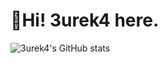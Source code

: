 # :wave:Hi! 3urek4 here.
![3urek4's GitHub stats](https://github-readme-stats.vercel.app/api?username=3urek4&count_private=true&show_icons=true&theme=tokyonight)  

<!---
[![Top Langs](https://github-readme-stats.vercel.app/api/top-langs/?username=3urek4&layout=compact)](https://github.com/anuraghazra/github-readme-stats)
--->

<!---
- 👋 Hi, I’m @3urek4, a freshman.
- 👀 I’m interested in Algorithm,artificial intelligence,website development,network security and so on.
- 🌱 I’m currently learning Java,C++ and website development.
- 💞️ I’m looking to collaborate on C++ or Java projects.                                                                          
- 📫 How to reach me ...
--->

<!---
3urek4/GuoHuan is a ✨ special ✨ repository because its `README.md` (this file) appears on your GitHub profile.
You can click the Preview link to take a look at your changes.
--->
